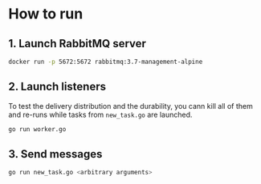 # How to run

## 1. Launch RabbitMQ server

```sh
docker run -p 5672:5672 rabbitmq:3.7-management-alpine
```

## 2. Launch listeners

To test the delivery distribution and the durability, you cann kill all of them
and re-runs while tasks from `new_task.go` are launched.

```sh
go run worker.go
```

## 3. Send messages

```sh
go run new_task.go <arbitrary arguments>
```